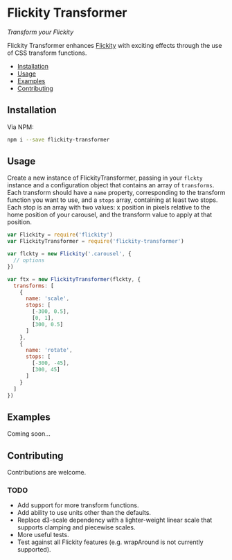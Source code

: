 # Flickity Transformer
*Transform your Flickity*

Flickity Transformer enhances [Flickity](http://flickity.metafizzy.co/) with exciting effects through the use of CSS transform functions.

- [Installation](#installation)
- [Usage](#usage)
- [Examples](#examples)
- [Contributing](#contributing)

## Installation
Via NPM:

```bash
npm i --save flickity-transformer
```

## Usage
Create a new instance of FlickityTransformer, passing in your `flckty` instance and a configuration object that contains an array of `transforms`. Each transform should have a `name` property, corresponding to the transform function you want to use, and a `stops` array, containing at least two stops. Each stop is an array with two values: x position in pixels relative to the home position of your carousel, and the transform value to apply at that position.

```js
var Flickity = require('flickity')
var FlickityTransformer = require('flickity-transformer')

var flckty = new Flickity('.carousel', {
  // options
})

var ftx = new FlickityTransformer(flckty, {
  transforms: [
    {
      name: 'scale',
      stops: [
        [-300, 0.5],
        [0, 1],
        [300, 0.5]
      ]
    },
    {
      name: 'rotate',
      stops: [
        [-300, -45],
        [300, 45]
      ]
    }
  ]
})
```

## Examples
Coming soon...

## Contributing
Contributions are welcome.

### TODO

- Add support for more transform functions.
- Add ability to use units other than the defaults.
- Replace d3-scale dependency with a lighter-weight linear scale that supports clamping and piecewise scales.
- More useful tests.
- Test against all Flickity features (e.g. wrapAround is not currently supported).

